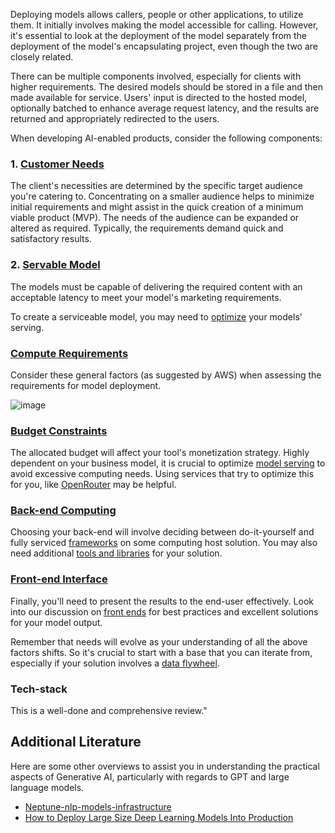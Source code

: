 Deploying models allows callers, people or other applications, to utilize them. It initially involves making the model accessible for calling. However, it's essential to look at the deployment of the model separately from the deployment of the model's encapsulating project, even though the two are closely related.

There can be multiple components involved, especially for clients with higher requirements. The desired models should be stored in a file and then made available for service. Users' input is directed to the hosted model, optionally batched to enhance average request latency, and the results are returned and appropriately redirected to the users.

When developing AI-enabled products, consider the following components:

### 1. [Customer Needs](#caller-needs)

The client's necessities are determined by the specific target audience you're catering to. Concentrating on a smaller audience helps to minimize initial requirements and might assist in the quick creation of a minimum viable product (MVP). The needs of the audience can be expanded or altered as required. Typically, the requirements demand quick and satisfactory results.

### 2. [Servable Model](#servable-model)

The models must be capable of delivering the required content with an acceptable latency to meet your model's marketing requirements.

To create a serviceable model, you may need to [optimize](../../Understanding/architectures/optimization.md) your models' serving.

### [Compute Requirements](#compute-needs)

Consider these general factors (as suggested by AWS) when assessing the requirements for model deployment.

![image](https://github.com/ianderrington/genai/assets/76016868/9b379996-e311-4b9b-a35e-9020702fa050.png)

### [Budget Constraints](#budget-available)

The allocated budget will affect your tool's monetization strategy. Highly dependent on your business model, it is crucial to optimize [model serving](../../Understanding/architectures/optimization.md) to avoid excessive computing needs. Using services that try to optimize this for you, like [OpenRouter](https://openrouter.ai/) may be helpful.

### [Back-end Computing](#compute-back-end)

Choosing your back-end will involve deciding between do-it-yourself and fully serviced [frameworks](./frameworks.md) on some computing host solution. You may also need additional [tools and libraries](libraries_and_tools.md) for your solution.

### [Front-end Interface](./front_end.md)

Finally, you'll need to present the results to the end-user effectively. Look into our discussion on [front ends](./front_end.md) for best practices and excellent solutions for your model output.

Remember that needs will evolve as your understanding of all the above factors shifts. So it's crucial to start with a base that you can iterate from, especially if your solution involves a [data flywheel](https://brightdata.com/blog/brightdata-in-practice/using-data-flywheel-to-scale-your-business).


### Tech-stack

This is a well-done and comprehensive review."

## Additional Literature

Here are some other overviews to assist you in understanding the practical aspects of Generative AI, particularly with regards to GPT and large language models.

- [Neptune-nlp-models-infrastructure](https://neptune.ai/blog/nlp-models-infrastructure-cost-optimization#:~:text=Use%20a%20lightweight%20deployment%20framework,serve%20predictions%20over%20a%20network.)
- [How to Deploy Large Size Deep Learning Models Into Production](https://towardsdatascience.com/how-to-deploy-large-size-deep-learning-models-into-production-66b851d17f33)
